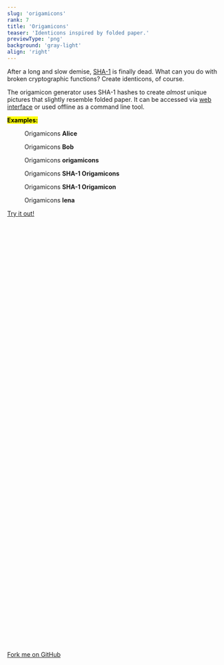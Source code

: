 ```yaml
---
slug: 'origamicons'
rank: 7
title: 'Origamicons'
teaser: 'Identicons inspired by folded paper.'
previewType: 'png'
background: 'gray-light'
align: 'right'
---
```


After a long and slow demise, <a href="https://shattered.io/">SHA-1</a> is finally dead.
What can you do with broken cryptographic functions? Create identicons, of course.

The origamicon generator uses SHA-1 hashes to create *almost* unique pictures that slightly resemble
folded paper. It can be accessed via <a href="https://origamicons.herokuapp.com/">web interface</a> or used offline as a command line tool.


**<mark>Examples:</mark>**

<section class="figrow">

<figure>
<img src="/origamicons/origamicon_Alice.png" alt=""/>
<figcaption>Origamicons <strong>Alice</strong></figcaption>
</figure>

<figure>
<img src="/origamicons/origamicon_Bob.png" alt=""/>
<figcaption>Origamicons <strong>Bob</strong></figcaption>
</figure>

<figure>
<img src="/origamicons/origamicon_origamicons.png" alt=""/>
<figcaption>Origamicons <strong>origamicons</strong></figcaption>
</figure>

<figure>
<img src="/origamicons/origamicon_SHA-1 Origamicons.png" alt=""/>
<figcaption>Origamicons <strong>SHA-1 Origamicons</strong></figcaption>
</figure>

<figure>
<img src="/origamicons/origamicon_SHA-1 Origamicon.png" alt=""/>
<figcaption>Origamicons <strong>SHA-1 Origamicon</strong></figcaption>
</figure>

<figure>
<img src="/origamicons/origamicon_lena.png" alt=""/>
<figcaption>Origamicons <strong>lena</strong></figcaption>
</figure>

</section>


<section class="meta-links">
<a href="https://origamicons.herokuapp.com/" class="meta link">
    Try it out!
    <svg viewBox="0 0 24 24" class="icon"><use xlink:href="/icons/sprite.svg#arrow-right"/></svg>
</a>

<a href="https://github.com/LenaSchnedlitz/origamicons">
    <svg viewBox="0 0 24 24" class="icon"><use xlink:href="/icons/sprite.svg#github"/></svg>
    Fork me on GitHub
    <svg viewBox="0 0 24 24" class="icon"><use xlink:href="/icons/sprite.svg#arrow-right"/></svg>
</a>
</section>

